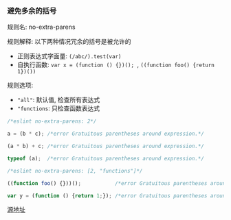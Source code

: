 ### 避免多余的括号
规则名: no-extra-parens

规则解释:
以下两种情况冗余的括号是被允许的

* 正则表达式字面量: `(/abc/).test(var)`
* 自执行函数: `var x = (function () {})(); `, `((function foo() {return 1})())`

规则选项:

* `"all"`: 默认值, 检查所有表达式
* `"functions`: 只检查函数表达式


```js
/*eslint no-extra-parens: 2*/

a = (b * c); /*error Gratuitous parentheses around expression.*/

(a * b) + c; /*error Gratuitous parentheses around expression.*/

typeof (a);  /*error Gratuitous parentheses around expression.*/

```


```js
/*eslint no-extra-parens: [2, "functions"]*/

((function foo() {}))();           /*error Gratuitous parentheses around expression.*/

var y = (function () {return 1;}); /*error Gratuitous parentheses around expression.*/

```

[源地址](http://eslint.org/docs/rules/no-extra-parens)
